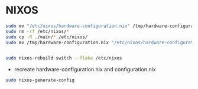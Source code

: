# NIXOS

```bash
sudo mv "/etc/nixos/hardware-configuration.nix" /tmp/hardware-configuration.nix
sudo rm -rf /etc/nixos/*
sudo cp -R ./main/* /etc/nixos/
sudo mv /tmp/hardware-configuration.nix "/etc/nixos/hardware-configuration.nix"


sudo nixos-rebuild switch --flake /etc/nixos
```

- recreate hardware-configuration.nix and configuration.nix 
```bash
sudo nixos-generate-config
```